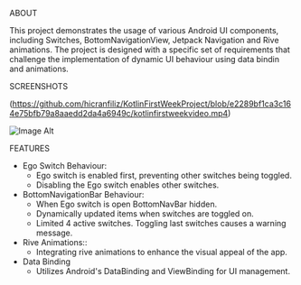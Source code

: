 ABOUT

This project demonstrates the usage of various Android UI components, including Switches, BottomNavigationView,
Jetpack Navigation and Rive animations. The project is designed with a specific set of requirements that challenge
the implementation of dynamic UI behaviour using data bindin and animations.

SCREENSHOTS

(https://github.com/hicranfiliz/KotlinFirstWeekProject/blob/e2289bf1ca3c164e75bfb79a8aaedd2da4a6949c/kotlinfirstweekvideo.mp4)

![Image Alt]([image_url](https://github.com/hicranfiliz/KotlinFirstWeekProject/blob/1023ece4d7f1863e83a406dbec01b258bace53d9/Ekran%20g%C3%B6r%C3%BCnt%C3%BCs%C3%BC%202024-08-30%20150302.png))



FEATURES

- Ego Switch Behaviour:
  - Ego switch is enabled first, preventing other switches being toggled.
  - Disabling the Ego switch enables other switches.
- BottomNavigationBar Behaviour:
  - When Ego switch is open BottomNavBar hidden.
  - Dynamically updated items when switches are toggled on.
  - Limited 4 active switches. Toggling last switches causes a warning message.
- Rive Animations::
  - Integrating rive animations to enhance the visual appeal of the app.
- Data Binding
  - Utilizes Android's DataBinding and ViewBinding for UI management.
